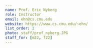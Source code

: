 ```yaml
---
name: Prof. Eric Nyberg
role: Instructor
email: ehn@cs.cmu.edu
website: https://www.cs.cmu.edu/~ehn/
list_order: 2
photo: staff/prof_nyberg.JPG
staff_for: [m22, f22]
---
```

